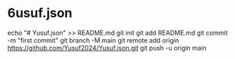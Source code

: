 # 6usuf.json
echo "# Yusuf.json" >> README.md git init git add README.md git commit -m "first commit" git branch -M main git remote add origin https://github.com/Yusuf2024/Yusuf.json.git git push -u origin main
